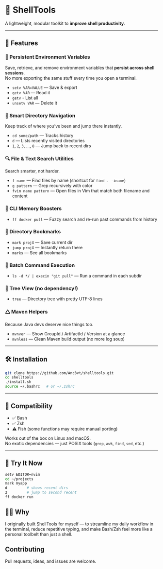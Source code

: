 # 🐚 ShellTools

A lightweight, modular toolkit to **improve shell productivity**.

---

## 🚀 Features

### 🔧 Persistent Environment Variables
Save, retrieve, and remove environment variables that **persist across shell sessions**.  
No more exporting the same stuff every time you open a terminal.

- `setv VAR=VALUE` — Save & export
- `getv VAR` — Read it
- `getv` - List all
- `unsetv VAR` — Delete it

### 📁 Smart Directory Navigation
Keep track of where you’ve been and jump there instantly.

- `cd some/path` — Tracks history
- `d` — Lists recently visited directories
- `1`, `2`, `3`, ..., `8` — Jump back to recent dirs

### 🔍 File & Text Search Utilities
Search smarter, not harder.

- `f name` — Find files by name (shortcut for `find . -iname`)
- `g pattern` — Grep recursively with color
- `fvim name pattern` — Open files in Vim that match both filename and content

### 🧠 CLI Memory Boosters
- `ff docker pull` — Fuzzy search and re-run past commands from history

### 📁 Directory Bookmarks
- `mark projX` — Save current dir
- `jump projX` — Instantly return there
- `marks` — See all bookmarks

### 🧪 Batch Command Execution
- `ls -d */ | execin "git pull"` — Run a command in each subdir

### 🌲 Tree View (no dependency!)
- `tree` — Directory tree with pretty UTF-8 lines

### 🛆 Maven Helpers
Because Java devs deserve nice things too.

- `mvnver` — Show GroupId / ArtifactId / Version at a glance
- `mvnless` — Clean Maven build output (no more log soup)

---

## 🛠 Installation

```bash
git clone https://github.com/Anc3vt/shelltools.git
cd shelltools
./install.sh
source ~/.bashrc   # or ~/.zshrc
```
---

## 🐧 Compatibility

- ✅ Bash
- ✅ Zsh
- ⚠️ Fish (some functions may require manual porting)

Works out of the box on Linux and macOS.  
No exotic dependencies — just POSIX tools (`grep`, `awk`, `find`, `sed`, etc.)

---

## 🥪 Try It Now

```bash
setv EDITOR=nvim
cd ~/projects
mark myapp
d         # shows recent dirs
2         # jump to second recent
ff docker run
```
## 🙋‍♂️ Why

I originally built ShellTools for myself — to streamline my daily workflow in the terminal, reduce repetitive typing, and make Bash/Zsh feel more like a personal toolbelt than just a shell.

## Contributing 
Pull requests, ideas, and issues are welcome.